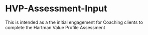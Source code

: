 # HVP-Assessment-Input
This is intended as a the initial engagement for Coaching clients to complete the Hartman Value Profile Assessment
